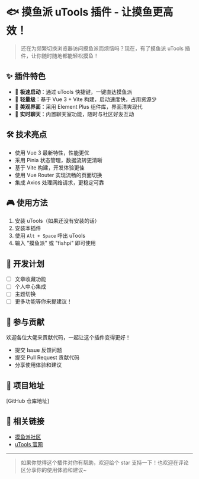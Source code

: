 # 🐟 摸鱼派 uTools 插件 - 让摸鱼更高效！

> 还在为频繁切换浏览器访问摸鱼派而烦恼吗？现在，有了摸鱼派 uTools 插件，让你随时随地都能轻松摸鱼！

## ✨ 插件特色

- 🚀 **极速启动**：通过 uTools 快捷键，一键直达摸鱼派
- 🎯 **轻量级**：基于 Vue 3 + Vite 构建，启动速度快，占用资源少
- 🎨 **美观界面**：采用 Element Plus 组件库，界面清爽现代
- 💬 **实时聊天**：内置聊天室功能，随时与社区好友互动

## 🛠️ 技术亮点

- 使用 Vue 3 最新特性，性能更优
- 采用 Pinia 状态管理，数据流转更清晰
- 基于 Vite 构建，开发体验更佳
- 使用 Vue Router 实现流畅的页面切换
- 集成 Axios 处理网络请求，更稳定可靠

## 🎮 使用方法

1. 安装 uTools（如果还没有安装的话）
2. 安装本插件
3. 使用 `Alt + Space` 呼出 uTools
4. 输入 "摸鱼派" 或 "fishpi" 即可使用

## 🌟 开发计划

- [ ] 文章收藏功能
- [ ] 个人中心集成
- [ ] 主题切换
- [ ] 更多功能等你来提建议！

## 🤝 参与贡献

欢迎各位大佬来贡献代码，一起让这个插件变得更好！

- 提交 Issue 反馈问题
- 提交 Pull Request 贡献代码
- 分享使用体验和建议

## 📝 项目地址

[GitHub 仓库地址]

## 🔗 相关链接

- [摸鱼派社区](https://fishpi.cn)
- [uTools 官网](https://u.tools)

---

> 如果你觉得这个插件对你有帮助，欢迎给个 star 支持一下！也欢迎在评论区分享你的使用体验和建议~ 